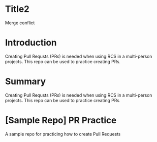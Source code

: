 # Title2
Merge conflict

# Introduction
Creating Pull Requsts (PRs) is needed when using RCS in a multi-person projects.
This repo can be used to practice creating PRs.

# Summary
Creating Pull Requsts (PRs) is needed when using RCS in a multi-person projects.
This repo can be used to practice creating PRs.


# [Sample Repo] PR Practice
A sample repo for practicing how to create Pull Requests
